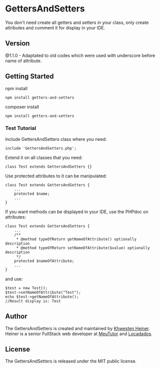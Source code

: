 # GettersAndSetters
You don't need create all getters and setters in your class, only create attributes and comment it for display in your IDE.

## Version

@1.1.0 - Adaptated to old codes which were used with underscore before name of attribute.

## Getting Started

npm install

    npm install getters-and-setters
    
composer install
    
    npm install getters-and-setters

### Test Tutorial

Include GettersAndSetters class where you need:

    include 'GettersAndSetters.php';

Extend it on all classes that you need:

    class Test extends GettersAndSetters {}

Use protected attributes to it can be manipulated:

    class Test extends GettersAndSetters {
        ...
        protected $name;
        ...
    }

If you want methods can be displayed in your IDE, use the PHPdoc on attributes:

    class Test extends GettersAndSetters {
        ...
        /**
         * @method typeOfReturn getNameOfAttribute() optionally description
         * @method typeOfReturn setNameOfAttribute($value) optionally description
         */
        protected $nameOfAttribute;
        ...
    }

and use:

    $test = new Test();
    $test->setNameOfAttribute("Test");
    echo $test->getNameOfAttribute();
    //Result display is: Test

## Author

The GettersAndSetters is created and maintained by [Khwesten Heiner](https://www.facebook.com/khwesten). Heiner is a senior FullStack web developer at [MeuTutor](http://www.meututor.com.br/) and [Locadados](https://www.facebook.com/locadados).

## License

The GettersAndSetters is released under the MIT public license.
